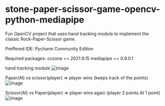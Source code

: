 # stone-paper-scissor-game-opencv-python-mediapipe

Fun OpenCV project that uses hand tracking module to implement the classic Rock-Paper-Scissor game.

Preffered IDE: Pycharm Community Edition

Required packages:
cvzone == 2021.9.15
mediapipe == 0.9.0.1


hand tracking module
![image](https://github.com/vaibhavj-11/stone-paper-scissor-game-opencv-python-mediapipe/assets/71918594/821c2de4-39dd-4f37-8d06-c3212fc6581d)

Paper(AI) vs scissor(player) => player wins (keeps track of the points)
![image](https://github.com/vaibhavj-11/stone-paper-scissor-game-opencv-python-mediapipe/assets/71918594/c4dc9808-f429-453d-aa77-7c6aecb59277)

Scissor(AI) vs Paper(player) => player wins again (player 2 points AI 1 point)
![image](https://github.com/vaibhavj-11/stone-paper-scissor-game-opencv-python-mediapipe/assets/71918594/fadc17b9-221d-4f77-894f-366bbc06b977)
